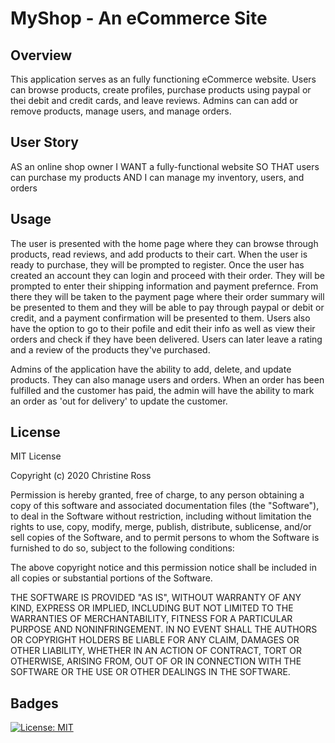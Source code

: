 # MyShop - An eCommerce Site

## Overview

This application serves as an fully functioning eCommerce website. Users can browse products, create profiles, purchase products using paypal or thei debit and credit cards, and leave reviews. Admins can can add or remove products, manage users, and manage orders. 

## User Story
AS an online shop owner
I WANT a fully-functional website
SO THAT users can purchase my products
AND I can manage my inventory, users, and orders

## Usage 

The user is presented with the home page where they can browse through products, read reviews, and add products to their cart. When the user is ready to purchase, they will be prompted to register. Once the user has created an account they can login and proceed with their order. They will be prompted to enter their shipping information and payment prefernce. From there they will be taken to the payment page where their order summary will be presented to them and they will be able to pay through paypal or debit or credit, and a payment confirmation will be presented to them. Users also have the option to go to their pofile and edit their info as well as view their orders and check if they have been delivered. Users can later leave a rating and a review of the products they've purchased. 

Admins of the application have the ability to add, delete, and update products. They can also manage users and orders. When an order has been fulfilled and the customer has paid, the admin will have the ability to mark an order as 'out for delivery' to update the customer.



## License
    
MIT License

Copyright (c) 2020 Christine Ross
        
Permission is hereby granted, free of charge, to any person obtaining a copy
of this software and associated documentation files (the "Software"), to deal
in the Software without restriction, including without limitation the rights
to use, copy, modify, merge, publish, distribute, sublicense, and/or sell
copies of the Software, and to permit persons to whom the Software is
furnished to do so, subject to the following conditions:
        
The above copyright notice and this permission notice shall be included in all
copies or substantial portions of the Software.
        
THE SOFTWARE IS PROVIDED "AS IS", WITHOUT WARRANTY OF ANY KIND, EXPRESS OR
IMPLIED, INCLUDING BUT NOT LIMITED TO THE WARRANTIES OF MERCHANTABILITY,
FITNESS FOR A PARTICULAR PURPOSE AND NONINFRINGEMENT. IN NO EVENT SHALL THE
AUTHORS OR COPYRIGHT HOLDERS BE LIABLE FOR ANY CLAIM, DAMAGES OR OTHER
LIABILITY, WHETHER IN AN ACTION OF CONTRACT, TORT OR OTHERWISE, ARISING FROM,
OUT OF OR IN CONNECTION WITH THE SOFTWARE OR THE USE OR OTHER DEALINGS IN THE
SOFTWARE.
    
## Badges
    
[![License: MIT](https://img.shields.io/badge/License-MIT-yellow.svg)](https://opensource.org/licenses/MIT)